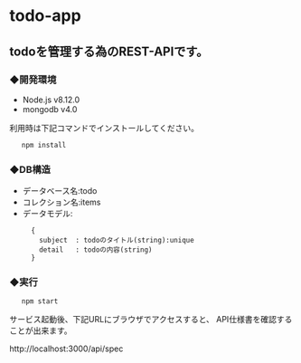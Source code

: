 # todo-app
  
## todoを管理する為のREST-APIです。  
  
  
  
### ◆開発環境
  
  
* Node.js v8.12.0  
* mongodb v4.0  
  
利用時は下記コマンドでインストールしてください。
  
```npm:command
   npm install
```
  
### ◆DB構造
  
* データベース名:todo
* コレクション名:items
* データモデル:  
  ```
    {
      subject  : todoのタイトル(string):unique
      detail   : todoの内容(string)
    }
  ```
  
### ◆実行
  
```npm:command
   npm start
```
  
サービス起動後、下記URLにブラウザでアクセスすると、
API仕様書を確認することが出来ます。
  
http://localhost:3000/api/spec
  

